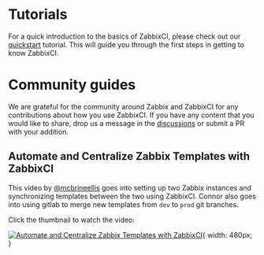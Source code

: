 # Tutorials

For a quick introduction to the basics of ZabbixCI, please check out our [quickstart](quickstart.md) tutorial. This will guide you through the first steps in getting to know ZabbixCI.

# Community guides
We are grateful for the community around Zabbix and ZabbixCI for any contributions about how you use ZabbixCI. If you have any content that you would like to share, drop us a message in the [discussions](https://github.com/retigra/ZabbixCI/discussions) or submit a PR with your addition.

## Automate and Centralize Zabbix Templates with ZabbixCI
This video by [@mcbrineellis](https://www.github.com/mcbrineellis) goes into setting up two Zabbix instances and synchronizing templates between the two using ZabbixCI. Connor also goes into using gitlab to merge new templates from `dev` to `prod` git branches.

Click the thumbnail to watch the video:

[![Automate and Centralize Zabbix Templates with ZabbixCI](https://img.youtube.com/vi/FSdetMaVXP0/default.jpg)](https://youtu.be/FSdetMaVXP0){ width: 480px; }


